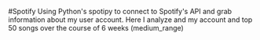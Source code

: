 #Spotify
Using Python's spotipy to connect to Spotify's API and grab information about my user account. Here I analyze and my account and top 50 songs over the course of 6 weeks (medium_range) 

